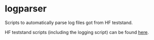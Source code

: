 # logparser

Scripts to automatically parse log files got from HF teststand.

HF teststand scripts (including the logging script) can be found [here](https://github.com/Teststandees/hcal_teststand_scripts/tree/development).
